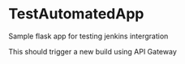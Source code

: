 # TestAutomatedApp

Sample flask app for testing jenkins intergration

This should trigger a new build using API Gateway
